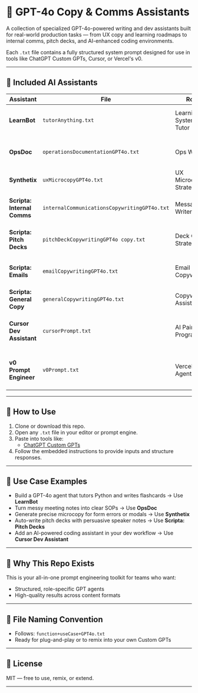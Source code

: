 # 🤖 GPT-4o Copy & Comms Assistants

A collection of specialized GPT-4o-powered writing and dev assistants built for real-world production tasks — from UX copy and learning roadmaps to internal comms, pitch decks, and AI-enhanced coding environments.

Each `.txt` file contains a fully structured system prompt designed for use in tools like ChatGPT Custom GPTs, Cursor, or Vercel's v0.

---

## 🧠 Included AI Assistants

| Assistant | File | Role | Specializations |
|----------|------|------|------------------|
| **LearnBot** | `tutorAnything.txt` | Learning Systems Tutor | Study plans, flashcards, quizzes, roadmaps |
| **OpsDoc** | `operationsDocumentationGPT4o.txt` | Ops Writer | SOPs, onboarding docs, meeting summaries |
| **Synthetix** | `uxMicrocopyGPT4o.txt` | UX Microcopy Strategist | Buttons, modals, tooltips, error states |
| **Scripta: Internal Comms** | `internalCommunicationsCopywritingGPT4o.txt` | Messaging Writer | Updates, announcements, internal newsletters |
| **Scripta: Pitch Decks** | `pitchDeckCopywritingGPT4o copy.txt` | Deck Copy Strategist | Investor decks, sales enablement, narrative flow |
| **Scripta: Emails** | `emailCopywritingGPT4o.txt` | Email Copywriter | Outreach, campaigns, lifecycle messages |
| **Scripta: General Copy** | `generalCopywritingGPT4o.txt` | Copywriting Assistant | Brand copy, ads, long-form, web content |
| **Cursor Dev Assistant** | `cursorPrompt.txt` | AI Pair Programmer | IDE-aware code edits, tool-calling, linting, context-aware development |
| **v0 Prompt Engineer** | `v0Prompt.txt` | Vercel MDX Agent | Full-stack React/Next.js scaffolds using MDX, Tailwind, shadcn/ui |

---

## 🧰 How to Use

1. Clone or download this repo.
2. Open any `.txt` file in your editor or prompt engine.
3. Paste into tools like:
   - [ChatGPT Custom GPTs](https://chat.openai.com/gpts)
4. Follow the embedded instructions to provide inputs and structure responses.

---

## 🧪 Use Case Examples

- Build a GPT-4o agent that tutors Python and writes flashcards → Use **LearnBot**
- Turn messy meeting notes into clear SOPs → Use **OpsDoc**
- Generate precise microcopy for form errors or modals → Use **Synthetix**
- Auto-write pitch decks with persuasive speaker notes → Use **Scripta: Pitch Decks**
- Add an AI-powered coding assistant in your dev workflow → Use **Cursor Dev Assistant**

---

## 📌 Why This Repo Exists

This is your all-in-one prompt engineering toolkit for teams who want:
- Structured, role-specific GPT agents
- High-quality results across content formats

---

## 📂 File Naming Convention

- Follows: `function+useCase+GPT4o.txt`
- Ready for plug-and-play or to remix into your own Custom GPTs

---

## 📜 License

MIT — free to use, remix, or extend.

---

